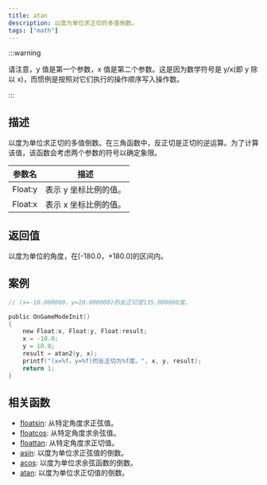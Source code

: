 ```yaml
---
title: atan
description: 以度为单位求正切的多值倒数。
tags: ["math"]
---
```


<LowercaseNote />

:::warning

请注意，y 值是第一个参数，x 值是第二个参数。这是因为数学符号是 y/x(即 y 除以 x)，而惯例是按照对它们执行的操作顺序写入操作数。

:::

## 描述

以度为单位求正切的多值倒数。在三角函数中，反正切是正切的逆运算。为了计算该值，该函数会考虑两个参数的符号以确定象限。

| 参数名  | 描述                  |
| ------- | --------------------- |
| Float:y | 表示 y 坐标比例的值。 |
| Float:x | 表示 x 坐标比例的值。 |

## 返回值

以度为单位的角度，在[-180.0，+180.0]的区间内。

## 案例

```c
// (x=-10.000000，y=10.000000)的反正切是135.000000度。

public OnGameModeInit()
{
    new Float:x, Float:y, Float:result;
    x = -10.0;
    y = 10.0;
    result = atan2(y, x);
    printf("(x=%f，y=%f)的反正切为%f度。", x, y, result);
    return 1;
}
```

## 相关函数

- [floatsin](floatsin): 从特定角度求正弦值。
- [floatcos](floatcos): 从特定角度求余弦值。
- [floattan](floattan): 从特定角度求正切值。
- [asin](asin): 以度为单位求正弦值的倒数。
- [acos](acos): 以度为单位求余弦函数的倒数。
- [atan](atan): 以度为单位求正切值的倒数。
